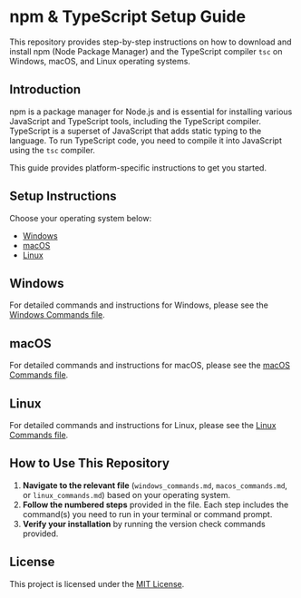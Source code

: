# npm & TypeScript Setup Guide

This repository provides step-by-step instructions on how to download and install npm (Node Package Manager) and the TypeScript compiler `tsc` on Windows, macOS, and Linux operating systems.

## Introduction

npm is a package manager for Node.js and is essential for installing various JavaScript and TypeScript tools, including the TypeScript compiler. TypeScript is a superset of JavaScript that adds static typing to the language. To run TypeScript code, you need to compile it into JavaScript using the `tsc` compiler.

This guide provides platform-specific instructions to get you started.

## Setup Instructions

Choose your operating system below:

* [Windows](#windows)
* [macOS](#macos)
* [Linux](#linux)

## Windows

For detailed commands and instructions for Windows, please see the [Windows Commands file](windows_commands.md).

## macOS

For detailed commands and instructions for macOS, please see the [macOS Commands file](macos_commands.md).

## Linux

For detailed commands and instructions for Linux, please see the [Linux Commands file](linux_commands.md).

## How to Use This Repository

1.  **Navigate to the relevant file** (`windows_commands.md`, `macos_commands.md`, or `linux_commands.md`) based on your operating system.
2.  **Follow the numbered steps** provided in the file. Each step includes the command(s) you need to run in your terminal or command prompt.
3.  **Verify your installation** by running the version check commands provided.

## License

This project is licensed under the [MIT License](LICENSE).

